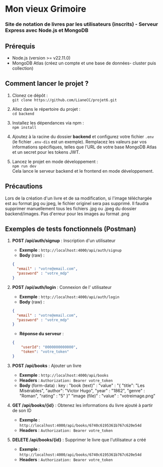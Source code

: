 # Mon vieux Grimoire
### Site de notation de livres par les utilisateurs (inscrits) - Serveur Express avec Node.js et MongoDB

## Prérequis

- Node.js (version >= v22.11.0)
- MongoDB Atlas (créez un compte et une base de données- cluster puis collection)

## Comment lancer le projet ?

1. Clonez ce dépôt :  
   `git clone https://github.com/LianeCC/projet6.git`

2. Allez dans le répertoire du projet :  
   `cd backend`

3. Installez les dépendances via npm :  
   `npm install`

4. Ajoutez à la racine du dossier **backend** et configurez votre fichier `.env` (le fichier `.env-dis` est un exemple). Remplacez les valeurs par vos informations spécifiques, telles que l'URL de votre base MongoDB Atlas et un secret pour les tokens JWT.

5. Lancez le projet en mode développement :  
   `npm run dev`  
   Cela lance le serveur backend et le frontend en mode développement.


## Précautions 

Lors de la création d'un livre et de sa modification, si l'image téléchargée est au format jpg ou jpeg, le fichier originel sera pas supprimé. Il faudra supprimer manuellement tous les fichiers .jpg ou .jpeg du dossier backend/images.
Pas d'erreur pour les images au format .png


## Exemples de tests fonctionnels (Postman)

1. **POST /api/auth/signup** : Inscription d'un utilisateur  
    - **Exemple** : `http://localhost:4000/api/auth/signup`  
    - **Body** (raw) : 
     ```json
     {
       "email" : "votre@email.com",
       "password" : "votre_mdp"
     }
     ```

2. **POST /api/auth/login** : Connexion de l' utilisateur
    - **Exemple** : `http://localhost:4000/api/auth/login`    
    - **Body** (raw) : 
     ```json
     {
       "email" : "votre@email.com",
       "password" : "votre_mdp"
     }
     ```
    - **Réponse du serveur** : 
    ```json
    {
        "userId": "0000000000000",
        "token": "votre_token"
    }
    ```


3. **POST /api/books** : Ajouter un livre    
    - **Exemple** : `http://localhost:4000/api/books`  
    - **Headers** : `Authorization: Bearer votre_token`
    - **Body** (form-data) : 
        key :
        "book (text)" : "value" : "{
                            "title": "Les Misérables",
                            "author": "Victor Hugo",
                            "year" : "1862",
                            "genre" : "Roman", 
                            "rating" : "5" 
                        }"
        "image (file)" : "value" : "votreimage.png"
     

4. **GET /api/books/{id}** : Obtenez les informations du livre ajouté à partir de son ID  
    - **Exemple** : `http://localhost:4000/api/books/6740c6195361b767c620e54d`  
    - **Headers** : `Authorization: Bearer votre_token`


5. **DELETE /api/books/{id}** : Supprimer le livre que l'utilisateur a créé  
    - **Exemple** : `http://localhost:4000/api/books/6740c6195361b767c620e54d`  
    - **Headers** : `Authorization: Bearer votre_token`
